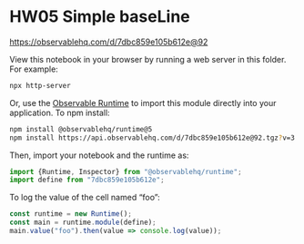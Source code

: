 # HW05 Simple baseLine

https://observablehq.com/d/7dbc859e105b612e@92

View this notebook in your browser by running a web server in this folder. For
example:

~~~sh
npx http-server
~~~

Or, use the [Observable Runtime](https://github.com/observablehq/runtime) to
import this module directly into your application. To npm install:

~~~sh
npm install @observablehq/runtime@5
npm install https://api.observablehq.com/d/7dbc859e105b612e@92.tgz?v=3
~~~

Then, import your notebook and the runtime as:

~~~js
import {Runtime, Inspector} from "@observablehq/runtime";
import define from "7dbc859e105b612e";
~~~

To log the value of the cell named “foo”:

~~~js
const runtime = new Runtime();
const main = runtime.module(define);
main.value("foo").then(value => console.log(value));
~~~
